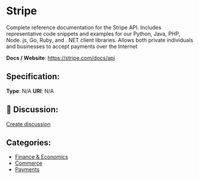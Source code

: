 # Stripe


Complete reference documentation for the Stripe API. Includes representative code snippets and examples for our Python, Java, PHP, Node. js, Go, Ruby, and . NET client libraries. Allows both private individuals and businesses to accept payments over the Internet

**Docs / Website**: https://stripe.com/docs/api

## Specification:
**Type**:  N/A 
**URI**:  N/A 

## 💬 Discussion:
[Create discussion](link)

## Categories:
- [Finance & Economics](https://github.com/apis-list/apis-list#finance-and-economics)
- [Commerce](https://github.com/apis-list/apis-list#commerce)
- [Payments](https://github.com/apis-list/apis-list#payments)





